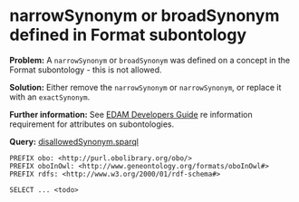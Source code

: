 # narrowSynonym or broadSynonym defined in Format subontology

**Problem:** A ```narrowSynonym``` or ```broadSynonym``` was defined on a concept in the Format subontology - this is not allowed.

**Solution:** Either remove the ```narrowSynonym``` or ```narrowSynonym```, or replace it with an ```exactSynonym```. 

**Further information:** See [EDAM Developers Guide](https://edamontologydocs.readthedocs.io/en/latest/developers_guide.html#optional-attributes) re information requirement for attributes on subontologies.

**Query:** [disallowedSynonym.sparql](https://github.com/edamontology/edamverify/blob/master/queries/disallowedSynonym.sparql)

```sparql
PREFIX obo: <http://purl.obolibrary.org/obo/>
PREFIX oboInOwl: <http://www.geneontology.org/formats/oboInOwl#>
PREFIX rdfs: <http://www.w3.org/2000/01/rdf-schema#>

SELECT ... <todo>
```
